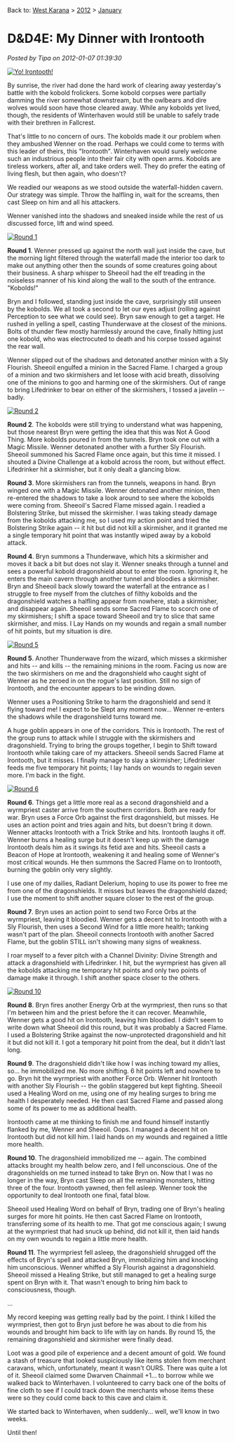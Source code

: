 Back to: [West Karana](/posts/westkarana.md) > [2012](/posts/2012/westkarana.md) > [January](./westkarana.md)
# D&D4E: My Dinner with Irontooth

*Posted by Tipa on 2012-01-07 01:39:30*

[![](../../../uploads/2012/01/yoirontooth.png "Yo! Irontooth!")](../../../uploads/2012/01/yoirontooth.png)

By sunrise, the river had done the hard work of clearing away yesterday's battle with the kobold frolickers. Some kobold corpses were partially damming the river somewhat downstream, but the owlbears and dire wolves would soon have those cleared away. While any kobolds yet lived, though, the residents of Winterhaven would still be unable to safely trade with their brethren in Fallcrest. 

That's little to no concern of ours. The kobolds made it our problem when they ambushed Wenner on the road. Perhaps we could come to terms with this leader of theirs, this "Irontooth". Winterhaven would surely welcome such an industrious people into their fair city with open arms. Kobolds are tireless workers, after all, and take orders well. They do prefer the eating of living flesh, but then again, who doesn't?

We readied our weapons as we stood outside the waterfall-hidden cavern. Our strategy was simple. Throw the halfling in, wait for the screams, then cast Sleep on him and all his attackers.

Wenner vanished into the shadows and sneaked inside while the rest of us discussed force, lift and wind speed.

[![](../../../uploads/2012/01/FantasyGrounds-2012-01-05-21-31-12-78.jpg "Round 1")](../../../uploads/2012/01/FantasyGrounds-2012-01-05-21-31-12-78.jpg)

**Round 1**. Wenner pressed up against the north wall just inside the cave, but the morning light filtered through the waterfall made the interior too dark to make out anything other then the sounds of some creatures going about their business. A sharp whisper to Sheeoil had the elf treading in the noiseless manner of his kind along the wall to the south of the entrance. "Kobolds!"

Bryn and I followed, standing just inside the cave, surprisingly still unseen by the kobolds. We all took a second to let our eyes adjust (rolling against Perception to see what we could see). Bryn saw enough to get a target. He rushed in yelling a spell, casting Thunderwave at the closest of the minions. Bolts of thunder flew mostly harmlessly around the cave, finally hitting just one kobold, who was electrocuted to death and his corpse tossed against the rear wall.

Wenner slipped out of the shadows and detonated another minion with a Sly Flourish. Sheeoil engulfed a minion in the Sacred Flame. I charged a group of a minion and two skirmishers and let loose with acid breath, dissolving one of the minions to goo and harming one of the skirmishers. Out of range to bring Lifedrinker to bear on either of the skirmishers, I tossed a javelin -- badly.

[![](../../../uploads/2012/01/FantasyGrounds-2012-01-05-21-56-37-06.jpg "Round 2")](../../../uploads/2012/01/FantasyGrounds-2012-01-05-21-56-37-06.jpg)

**Round 2**. The kobolds were still trying to understand what was happening, but those nearest Bryn were getting the idea that this was Not A Good Thing. More kobolds poured in from the tunnels. Bryn took one out with a Magic Missile. Wenner detonated another with a further Sly Flourish. Sheeoil summoned his Sacred Flame once again, but this time it missed. I shouted a Divine Challenge at a kobold across the room, but without effect. Lifedrinker hit a skirmisher, but it only dealt a glancing blow.

**Round 3**. More skirmishers ran from the tunnels, weapons in hand. Bryn winged one with a Magic Missile. Wenner detonated another minion, then re-entered the shadows to take a look around to see where the kobolds were coming from. Sheeoil's Sacred Flame missed again. I readied a Bolstering Strike, but missed the skirmisher. I was taking steady damage from the kobolds attacking me, so I used my action point and tried the Bolstering Strike again -- it hit but did not kill a skirmisher, and it granted me a single temporary hit point that was instantly wiped away by a kobold attack.

**Round 4**. Bryn summons a Thunderwave, which hits a skirmisher and moves it back a bit but does not slay it. Wenner sneaks through a tunnel and sees a powerful kobold dragonshield about to enter the room. Ignoring it, he enters the main cavern through another tunnel and bloodies a skirmisher. Bryn and Sheeoil back slowly toward the waterfall at the entrance as I struggle to free myself from the clutches of filthy kobolds and the dragonshield watches a halfling appear from nowhere, stab a skirmisher, and disappear again. Sheeoil sends some Sacred Flame to scorch one of my skirmishers; I shift a space toward Sheeoil and try to slice that same skirmisher, and miss. I Lay Hands on my wounds and regain a small number of hit points, but my situation is dire.

[![](../../../uploads/2012/01/FantasyGrounds-2012-01-05-22-34-09-30-225x225.jpg "Round 5")](../../../uploads/2012/01/FantasyGrounds-2012-01-05-22-34-09-30.jpg)

**Round 5**. Another Thunderwave from the wizard, which misses a skirmisher and hits -- and kills -- the remaining minions in the room. Facing us now are the two skirmishers on me and the dragonshield who caught sight of Wenner as he zeroed in on the rogue's last position. Still no sign of Irontooth, and the encounter appears to be winding down. 

Wenner uses a Positioning Strike to harm the dragonshield and send it flying toward me! I expect to be Slept any moment now... Wenner re-enters the shadows while the dragonshield turns toward me.

A huge goblin appears in one of the corridors. This is Irontooth. The rest of the group runs to attack while I struggle with the skirmishers and dragonshield. Trying to bring the groups together, I begin to Shift toward Irontooth while taking care of my attackers. Sheeoil sends Sacred Flame at Irontooth, but it misses. I finally manage to slay a skirmisher; Lifedrinker feeds me five temporary hit points; I lay hands on wounds to regain seven more. I'm back in the fight.

[![](../../../uploads/2012/01/FantasyGrounds-2012-01-05-22-58-35-50-225x225.jpg "Round 6")](../../../uploads/2012/01/FantasyGrounds-2012-01-05-22-58-35-50.jpg)

**Round 6**. Things get a little more real as a second dragonshield and a wyrmpriest caster arrive from the southern corridors. Both are ready for war. Bryn uses a Force Orb against the first dragonshield, but misses. He uses an action point and tries again and hits, but doesn't bring it down. Wenner attacks Irontooth with a Trick Strike and hits. Irontooth laughs it off. Wenner burns a healing surge but it doesn't keep up with the damage Irontooth deals him as it swings its fetid axe and hits. Sheeoil casts a Beacon of Hope at Irontooth, weakening it and healing some of Wenner's most critical wounds. He then summons the Sacred Flame on to Irontooth, burning the goblin only very slightly. 

I use one of my dailies, Radiant Delerium, hoping to use its power to free me from one of the dragonshields. It misses but leaves the dragonshield dazed; I use the moment to shift another square closer to the rest of the group.

**Round 7**. Bryn uses an action point to send two Force Orbs at the wyrmpriest, leaving it bloodied. Wenner gets a decent hit to Irontooth with a Sly Flourish, then uses a Second Wind for a little more health; tanking wasn't part of the plan. Sheeoil connects Irontooth with another Sacred Flame, but the goblin STILL isn't showing many signs of weakness.

I roar myself to a fever pitch with a Channel Divinity: Divine Strength and attack a dragonshield with Lifedrinker. I hit, but the wyrmpriest has given all the kobolds attacking me temporary hit points and only two points of damage make it through. I shift another space closer to the others.

[![](../../../uploads/2012/01/FantasyGrounds-2012-01-05-23-18-31-71-225x225.jpg "Round 10")](../../../uploads/2012/01/FantasyGrounds-2012-01-05-23-18-31-71.jpg)

**Round 8**. Bryn fires another Energy Orb at the wyrmpriest, then runs so that I'm between him and the priest before the it can recover. Meanwhile, Wenner gets a good hit on Irontooth, leaving him bloodied. I didn't seem to write down what Sheeoil did this round, but it was probably a Sacred Flame. I used a Bolstering Strike against the now-unprotected dragonshield and hit it but did not kill it. I got a temporary hit point from the deal, but it didn't last long.

**Round 9**. The dragonshield didn't like how I was inching toward my allies, so... he immobilized me. No more shifting. 6 hit points left and nowhere to go. Bryn hit the wyrmpriest with another Force Orb. Wenner hit Irontooth with another Sly Flourish -- the goblin staggered but kept fighting. Sheeoil used a Healing Word on me, using one of my healing surges to bring me health I desperately needed. He then cast Sacred Flame and passed along some of its power to me as additional health. 

Irontooth came at me thinking to finish me and found himself instantly flanked by me, Wenner and Sheeoil. Oops. I managed a decent hit on Irontooth but did not kill him. I laid hands on my wounds and regained a little more health.

**Round 10**. The dragonshield immobilized me -- again. The combined attacks brought my health below zero, and I fell unconscious. One of the dragonshields on me turned instead to take Bryn on. Now that I was no longer in the way, Bryn cast Sleep on all the remaining monsters, hitting three of the four. Irontooth yawned, then fell asleep. Wenner took the opportunity to deal Irontooth one final, fatal blow.

Sheeoil used Healing Word on behalf of Bryn, trading one of Bryn's healing surges for more hit points. He then cast Sacred Flame on Irontooth, transferring some of its health to me. That got me conscious again; I swung at the wyrmpriest that had snuck up behind, did not kill it, then laid hands on my own wounds to regain a little more health.

**Round 11**. The wyrmpriest fell asleep, the dragonshield shrugged off the effects of Bryn's spell and attacked Bryn, immobilizing him and knocking him unconscious. Wenner whiffed a Sly Flourish against a dragonshield. Sheeoil missed a Healing Strike, but still managed to get a healing surge spent on Bryn with it. That wasn't enough to bring him back to consciousness, though.

...

My record keeping was getting really bad by the point. I think I killed the wyrmpriest, then got to Bryn just before he was about to die from his wounds and brought him back to life with lay on hands. By round 15, the remaining dragonshield and skirmisher were finally dead.

Loot was a good pile of experience and a decent amount of gold. We found a stash of treasure that looked suspiciously like items stolen from merchant caravans, which, unfortunately, meant it wasn't OURS. There was quite a lot of it. Sheeoil claimed some Dwarven Chainmail +1... to borrow while we walked back to Winterhaven. I volunteered to carry back one of the bolts of fine cloth to see if I could track down the merchants whose items these were so they could come back to this cave and claim it.

We started back to Winterhaven, when suddenly... well, we'll know in two weeks.

Until then!

